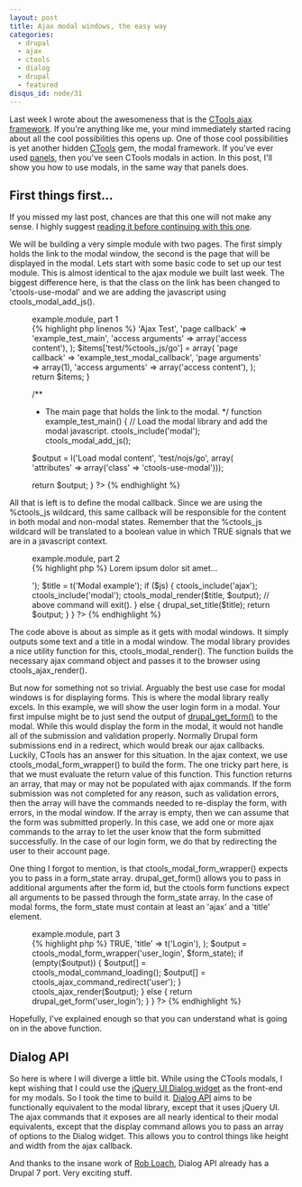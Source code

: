 ```yaml
---
layout: post
title: Ajax modal windows, the easy way
categories:
  - drupal
  - ajax
  - ctools
  - dialog
  - drupal
  - featured
disqus_id: node/31
---
```


Last week I wrote about the awesomeness that is the
[CTools ajax framework](/2009/12/ajax-without-javascript).  If you're anything
like me, your mind immediately started racing about all the cool possibilities
this opens up.  One of those cool possibilities is yet another hidden
<a href="http://drupal.org/project/ctools" title="Chaos Tools project page on Drupal.org">CTools</a>
gem, the modal framework.  If you've ever used
<a href="http://drupal.org/project/panels" title="Panels project page on Drupal.org">panels</a>,
then you've seen CTools modals in action.  In this post, I'll show you how to
use modals, in the same way that panels does.

<!-- break -->

## First things first...

If you missed my last post, chances are that this one will not make any sense.
I highly suggest <a href="/node/30">reading it before continuing with this one</a>.

We will be building a very simple module with two pages.  The first simply holds
the link to the modal window, the second is the page that will be displayed in
the modal.  Lets start with some basic code to set up our test module.  This is
almost identical to the ajax module we built last week.  The biggest difference
here, is that the class on the link has been changed to 'ctools-use-modal' and
we are adding the javascript using ctools_modal_add_js().

<figure class="expand">
  <figcaption>example.module, part 1</figcaption>
{% highlight php linenos %}
<?php
/**
 * Implementation of hook_menu().
 */
function example_menu() {
  $items = array();
  $items['test'] = array(
    'title' => 'Ajax Test',
    'page callback' => 'example_test_main',
    'access arguments' => array('access content'),
  );
  $items['test/%ctools_js/go'] = array(
    'page callback' => 'example_test_modal_callback',
    'page arguments' => array(1),
    'access arguments' => array('access content'),
  );
  return $items;
}

/**
 * The main page that holds the link to the modal.
 */
function example_test_main() {
  // Load the modal library and add the modal javascript.
  ctools_include('modal');
  ctools_modal_add_js();

  $output = l('Load modal content', 'test/nojs/go', array(
    'attributes' => array('class' => 'ctools-use-modal')));

  return $output;
}
?>
{% endhighlight %}
</figure>

All that is left is to define the modal callback.  Since we are using the
%ctools_js wildcard, this same callback will be responsible for the content in
both modal and non-modal states.  Remember that the %ctools_js wildcard will be
translated to a boolean value in which TRUE signals that we are in a javascript
context.

<figure class="expand">
  <figcaption>example.module, part 2</figcaption>
{% highlight php %}
<?php
function example_test_modal_callback($js = FALSE) {
  $output = t('<p>Lorem ipsum dolor sit amet...</p>');
  $title = t('Modal example');
  if ($js) {
    ctools_include('ajax');
    ctools_include('modal');
    ctools_modal_render($title, $output);
    // above command will exit().
  }
  else {
    drupal_set_title($title);
    return $output;
  }
}
?>
{% endhighlight %}
</figure>

The code above is about as simple as it gets with modal windows.  It simply
outputs some text and a title in a modal window.  The modal library provides a
nice utility function for this, ctools_modal_render().  The function builds the
necessary ajax command object and passes it to the browser using ctools_ajax_render().

But now for something not so trivial.  Arguably the best use case for modal
windows is for displaying forms.  This is where the modal library really excels.
In this example, we will show the user login form in a modal.  Your first
impulse might be to just send the output of
<a href="http://api.drupal.org/api/function/drupal_get_form/6" title="drupal_get_form() on api.drupal.org">drupal_get_form()</a>
to the modal.  While this would display the form in the modal, it would not
handle all of the submission and validation properly.  Normally Drupal form
submissions end in a redirect, which would break our ajax callbacks.  Luckily,
CTools has an answer for this situation.  In the ajax context, we use
ctools_modal_form_wrapper() to build the form.  The one tricky part here, is
that we must evaluate the return value of this function.  This function returns
an array, that may or may not be populated with ajax commands.  If the form
submission was not completed for any reason, such as validation errors, then the
array will have the commands needed to re-display the form, with errors, in the
modal window.  If the array is empty, then we can assume that the form was
submitted properly.  In this case, we add one or more ajax commands to the array
to let the user know that the form submitted successfully.  In the case of our
login form, we do that by redirecting the user to their account page.

One thing I forgot to mention, is that ctools_modal_form_wrapper() expects you
to pass in a form_state array.  drupal_get_form() allows you to pass in
additional arguments after the form id, but the ctools form functions expect all
arguments to be passed through the form_state array.  In the case of modal
forms, the form_state must contain at least an 'ajax' and a 'title' element.

<figure class="expand">
  <figcaption>example.module, part 3</figcaption>
{% highlight php %}
<?php
function example_test_modal_callback($js = FALSE) {
  if ($js) {
    ctools_include('ajax');
    ctools_include('modal');
    $form_state = array(
      'ajax' => TRUE,
      'title' => t('Login'),
    );
    $output = ctools_modal_form_wrapper('user_login', $form_state);
    if (empty($output)) {
      $output[] = ctools_modal_command_loading();
      $output[] = ctools_ajax_command_redirect('user');
    }
    ctools_ajax_render($output);
  }
  else {
    return drupal_get_form('user_login');
  }
}
?>
{% endhighlight %}
</figure>

Hopefully, I've explained enough so that you can understand what is going on in
the above function.

## Dialog API

So here is where I will diverge a little bit.  While using the CTools modals, I
kept wishing that I could use the
<a href="http://jqueryui.com/demos/dialog/">jQuery UI Dialog widget</a>
as the front-end for my modals.  So I took the time to build it.
<a href="http://drupal.org/project/dialog" title="Dialog API project page on Drupal.org">Dialog API</a>
aims to be functionally equivalent to the modal library, except that it uses
jQuery UI.  The ajax commands that it exposes are all nearly identical to their
modal equivalents, except that the display command allows you to pass an array
of options to the Dialog widget.  This allows you to control things like height
and width from the ajax callback.

And thanks to the insane work of <a href="http://robloach.net/" title="Does this guy ever sleep?">Rob Loach</a>,
Dialog API already has a Drupal 7 port.  Very exciting stuff.
